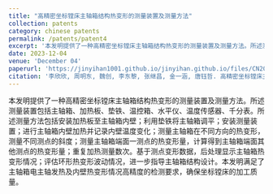 ```yaml
---
title: "高精密坐标镗床主轴箱结构热变形的测量装置及测量方法"
collection: patents
category: chinese patents
permalink: /patents/patent4
excerpt: '本发明提供了一种高精密坐标镗床主轴箱结构热变形的测量装置及测量方法。所述测量装置包括主轴箱、加热板、垫铁、温控箱、水平仪、温度传感器、千分表。'
date: 2023-12-04
venue: 'December 04'
paperurl: 'https://jinyihan1001.github.io/jinyihan.github.io/files/CN202311649834.pdf'
citation: '李欣欣, 周明东, 魏创, 李东黎, 张继昌, 金一涵, 唐钰哲. 高精密坐标镗床主轴箱结构热变形的测量装置及测量方法. 申请号: CN202311649834.0'
---
```


本发明提供了一种高精密坐标镗床主轴箱结构热变形的测量装置及测量方法。所述测量装置包括主轴箱、加热板、垫铁、温控箱、水平仪、温度传感器、千分表。所述测量方法包括安装加热板至主轴箱内壁；利用垫铁将主轴箱调平；安装测量装置；进行主轴箱内壁加热并记录内壁温度变化；测量主轴箱在不同方向的热变形，测量不同测点的斜度；测量主轴箱端面一测点的热变形量，计算得到主轴箱端面其他测点的热变形量；重复加热测量数次。基于测点变形数据，后处理显示主轴箱热变形情况；评估环形热变形波动情况，进一步指导主轴箱结构设计。本发明满足了主轴箱电主轴发热及内壁热变形情况高精度的检测要求，确保坐标镗床的加工质量。

